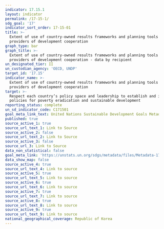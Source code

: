 ```yaml
---
indicator: 17.15.1
layout: indicator
permalink: /17-15-1/
sdg_goal: '17'
indicator_sort_order: 17-15-01
title: >-
  Extent of use of country-owned results frameworks and planning tools by
  providers of development cooperation
graph_type: bar
graph_title: >-
  Extent of use of country-owned results frameworks and planning tools by
  providers of development cooperation - data by recipient
un_designated_tier: II
un_custodian_agency: 'OECD, UNDP'
target_id: '17.15'
indicator_name: >-
  Extent of use of country-owned results frameworks and planning tools by
  providers of development cooperation
target: >-
  Respect each country’s policy space and leadership to establish and implement
  policies for poverty eradication and sustainable development
reporting_status: complete
un_sd_indicator_code: C171501
goal_meta_link_text: United Nations Sustainable Development Goals Metadata (pdf 468kB)
published: true
source_active_1: true
source_url_text_1: Link to Source
source_active_2: false
source_url_text_2: Link to Source
source_active_3: false
source_url_3: Link to Source
data_non_statistical: false
goal_meta_link: 'https://unstats.un.org/sdgs/metadata/files/Metadata-17-15-01.pdf'
data_show_map: false
source_active_4: true
source_url_text_4: Link to source
source_active_5: true
source_url_text_5: Link to source
source_active_6: true
source_url_text_6: Link to source
source_active_7: true
source_url_text_7: Link to source
source_active_8: true
source_url_text_8: Link to source
source_active_9: true
source_url_text_9: Link to source
national_geographical_coverage: Republic of Korea
---
```

